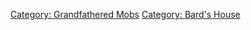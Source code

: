 [Category: Grandfathered Mobs](Category:_Grandfathered_Mobs "wikilink")
[Category: Bard's House](Category:_Bard's_House "wikilink")
